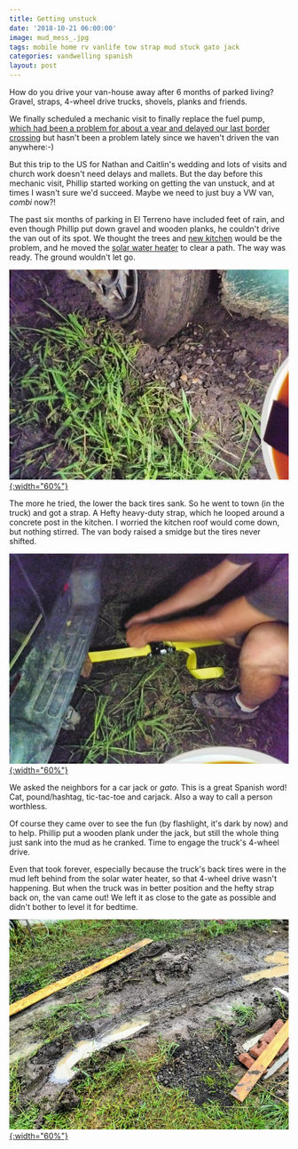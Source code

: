 ```yaml
---
title: Getting unstuck
date: '2018-10-21 06:00:00'
image: mud_mess_.jpg
tags: mobile home rv vanlife tow strap mud stuck gato jack
categories: vandwelling spanish
layout: post
---
```


How do you drive your van-house away after 6 months of parked living? Gravel, straps, 4-wheel drive trucks, shovels, planks and friends.

We finally scheduled a mechanic visit to finally replace the fuel pump, [which had been a problem for about a year and delayed our last border crossing](http://www.annalisagross.com/home/no-va) but hasn't been a problem lately since we haven't driven the van anywhere:-)

But this trip to the US for Nathan and Caitlin's wedding and lots of visits and church work doesn't need delays and mallets. But the day before this mechanic visit, Phillip started working on getting the van unstuck, and at times I wasn't sure we'd succeed. Maybe we need to just buy a VW van, *combi* now?!

The past six months of parking in El Terreno have included feet of rain, and even though Phillip put down gravel and wooden planks, he couldn't drive the van out of its spot. We thought the trees and [new kitchen](https://reverdecer.annalisagross.com/2018/10/16/welcome-to-our-kitchen/) would be the problem, and he moved the [solar water heater](https://reverdecer.annalisagross.com/2018/10/10/we-have-a-water-heater/) to clear a path. The way was ready. The ground wouldn't let go.

[![](/images/tire_sink_.jpg){:width="60%"}](/images/tire_sink.jpg)

The more he tried, the lower the back tires sank. So he went to town (in the truck) and got a strap. A Hefty heavy-duty strap, which he looped around a concrete post in the kitchen. I worried the kitchen roof would come down, but nothing stirred. The van body raised a smidge but the tires never shifted.

[![](/images/ratchet_.jpg){:width="60%"}](/images/ratchet.jpg)

We asked the neighbors for a car jack or *gato*. This is a great Spanish word! Cat, pound/hashtag, tic-tac-toe and carjack. Also a way to call a person worthless. 

Of course they came over to see the fun  (by flashlight, it's dark by now) and to help. Phillip put a wooden plank under the jack, but still the whole thing just sank into the mud as he cranked. Time to engage the truck's 4-wheel drive.

Even that took forever, especially because the truck's back tires were in the mud left behind from the solar water heater, so that 4-wheel drive wasn't happening. But when the truck was in better position and the hefty strap back on, the van came out! We left it as close to the gate as possible and didn't bother to level it for bedtime.

[![](/images/mud_mess2_.jpg){:width="60%"}](/images/mud_mess2.jpg)